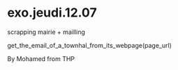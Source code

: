 # exo.jeudi.12.07

scrapping mairie + mailling

get_the_email_of_a_townhal_from_its_webpage(page_url)

By Mohamed from THP
